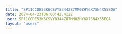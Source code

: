 ```yaml
---
title: "SP11CCDE53K6CSVY8344Z87MM0ZHY6X7SN4X55EQA"
date: 2024-04-23T06:00:42.412Z
user: SP11CCDE53K6CSVY8344Z87MM0ZHY6X7SN4X55EQA
layout: "users"
---
```

    